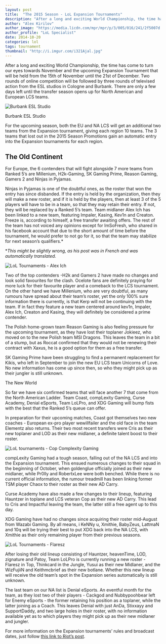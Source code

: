 ```yaml
---
layout: post
title:  "The 2015 Season - LoL Expansion Tournaments"
description: "After a long and exciting World Championship, the time has come to turn our eyes towards November and the upcoming Expansion Tournament that will be held from the 15th of November until the 21st of December."
author: "Alex Kirilov"
author_image: "https://media.licdn.com/mpr/mpr/p/3/005/016/241/2f5007d.jpg"
author_profile: "LoL Specialist"
date: 2014-10-20
categories: lol
tags: tournament
thumbnail: "http://i.imgur.com/i321Ajal.jpg"
---
```


After a long and exciting World Championship, the time has come to turn our eyes towards November and the upcoming Expansion Tournament that will be held from the 15th of November until the 21st of December. Two rounds of online competition will be followed by three rounds of televised action from the ESL studios in Cologne and Burbank. There are only a few days left until the transfer season opens up for North American and European LCS teams. 

![Burbank ESL Studio](http://i.imgur.com/i321Ajal.jpg)

Burbank ESL Studio

For the upcoming season, both the EU and NA LCS will get an additional two teams from the Expansion tournament, giving each region 10 teams. The 3 teams that lost out in the 2015 Season Promotions gain an automatic entry into the Expansion tournaments for each region.

## The Old Continent

For Europe, the 6 contenders that will fight alongside 7 more teams from Ranked 5’s are Millenium, H2k-Gaming, SK Gaming Prime, Reason Gaming, Gamers 2 and Ninjas in Pyjamas.

Ninjas in Pyjamas is one of the doubtful ones, as the roster that won the entry has since disbanded. If the entry is held by the organization, then they will make a new roster, and if it is held by the players, then at least 3 of the 5 players will have to be in a team, so that they may retain their entry. If not, they will be replaced by a Ranked 5’s team. Team midlaner Alex Ich has been linked to a new team, featuring Impaler, Kasing, Kev1n and Creaton. Freeze is, according to himself, a free transfer awaiting offers. The rest of the team has not voiced any opinions except for ImSoFresh, who shared in his facebook account that due to the short amount of time before the tournament, he would prefer to not go for it, so that the team may stabilize for next season’s qualifiers.*

**This might be slightly wrong, as his post was in French and was automatically translated.*

![LoL Tournaments - Alex Ich](http://www.legendsbr.com/wp-content/uploads/2014/10/alex-ich-screenshot-1.jpg)

Two of the top contenders -H2k and Gamers 2 have made no changes and look solid favourites for the clash. Ocelote fans are definitely praying for more luck for their favourite player and a comeback to the LCS tournament. On the other hand we have Millenium, who are very doubtful, as many rumours have spread about their team’s roster, yet the only 100% sure information there is currently, is that Kerp will not be continuing with the team. If in fact they feature a new team centered around kev1n, Impaler, Alex Ich, Creaton and Kasing, they will definitely be considered a prime contender.

The Polish home-grown team Reason Gaming is also feeling pressure for the upcoming tournament, as they have lost their toplaner Jokieez, who moved on to the new Polish team MSI Dragons. This leaves the team in a bit of a stump, but as Roccat confirmed that they would not be renewing their contract with Xaxus, he is a good option for them as a free transfer. 

SK Gaming Prime have been struggling to find a permanent replacement for Kikis, who left in September to join the new EU LCS team Unicorns of Love. No new information has come up since then, so who they might pick up as their jungler is still unknown.

The New World

So far we have six confirmed teams that will face another 7 that come from the North American Ladder. Team Coast, compLexity Gaming, Curse Academy, Denial eSports, Team LoLPro, and XDG Gaming will bump fists with the best that the Ranked 5’s queue can offer.

In preparation for their upcoming matches, Coast got themselves two new coaches - European ex-pro player wewillfailer and the old face in the team Elementz also returns. Their two most recent transfers were Cris as their new toplaner and LOD as their new midlaner, a definite talent boost to their roster.

![LoL tournaments - Cop Complexity Gaming](http://hydra-media.cursecdn.com/lol.gamepedia.com/thumb/6/6e/Chaox_in_asia.PNG/220px-Chaox_in_asia.PNG?version=c15142d2ccd2d88a6d79e50e3bebeff2)

compLexity Gaming had a tough season, falling out of the NA LCS and into the Expansion tournament. This ensued numerous changes to their squad in the beginning of October, when goldenglue officially joined as their new midlaner, while Pr0lly and RobertxLee were both benched. While there is no current official information, the rumour treadmill has been linking former TSM player Chaox to their roster as their new AD Carry.

Curse Academy have also made a few changes to their lineup, featuring Hauntzer in toplane and LCS veteran Cop as their new AD Carry. This lead to Cris and Impactful leaving the team, the latter still a free agent up to this day.

XDG Gaming have had no changes since acquiring their roster mid-August from Wazabi Gaming. By all means, i KeNNy u, Xmithie, BabyZeus, LattmaN and 10q will be trying their best to put XDG back into the NA LCS, with Xmithie as their only remaining player from their previous seasons.

![LoL Tournaments - Flaresz](http://hydra-media.cursecdn.com/lol.gamepedia.com/thumb/1/11/Coast_wizfujin.PNG/220px-Coast_wizfujin.PNG?version=b1ad808e78af8ee4bcd27447943ca47b) 

After losing their old lineup consisting of Hauntzer, heavenTime, LOD, zignature and Patoy, Team LoLPro is currently running a new roster - Flaresz in Top, Thinkcard in the Jungle, Yusui as their new Midlaner, and the WizFujiiN and Keithmcbrief as their new botlane. Whether this new lineup will receive the old team’s spot in the Expansion series automatically is still unknown.

The last team on our NA list is Denial eSports. An eventful month for the team, as they lost two of their players - Cackgod and Nubbypoohbear left for Enemy eSports - the former retaining his position as a toplaner, while the latter joining as a Coach. This leaves Denial with just AnDa, Stixxayy and SupportDaddy, and two large holes in their roster, with no information available yet as to which players they might pick up as their new midlaner and jungler.


For more information on the Expansion tournaments’ rules and broadcast dates, just follow [this link to Riot’s post](http://na.lolesports.com/articles/2015-lcs-season-na-and-eu-expansion-tournament-details).